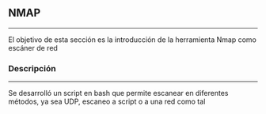 ## NMAP
_______
El objetivo de esta sección es la introducción de la herramienta Nmap como escáner de red

### Descripción
_______
Se desarrolló un script en bash que permite escanear en diferentes métodos, ya sea UDP, escaneo a script o a una red como tal